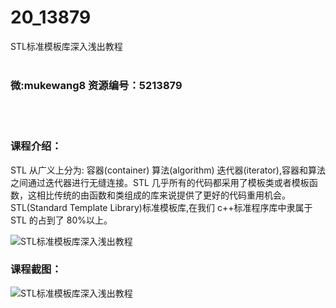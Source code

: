 # 20_13879
STL标准模板库深入浅出教程
<br/></br>
<h3>微:mukewang8 资源编号：5213879</h3>
<br/></br>
<h3>课程介绍：</h3>
<p><a title="查看与 STL 相关的文章" target="_blank">STL</a> 从广义上分为: 容器(container) 算法(algorithm) 迭代器(iterator),容器和算法之间通过迭代器进行无缝连接。STL 几乎所有的代码都采用了模板类或者模板函数，这相比传统的由函数和类组成的库来说提供了更好的代码重用机会。STL(Standard Template Library)标准模板库,在我们 c++标准程序库中隶属于 STL 的占到了 80%以上。</p>
<p><img src="https://www.ko996.com/wp-content/uploads/img/2020/06/12345-3-300x169.jpg" alt="STL标准模板库深入浅出教程"></p>
<div class="info-desc">
<h3>课程截图：</h3>
<p><img src="https://www.ko996.com/wp-content/uploads/img/2020/06/2-79.png" alt="STL标准模板库深入浅出教程"></p>


			
</div>
